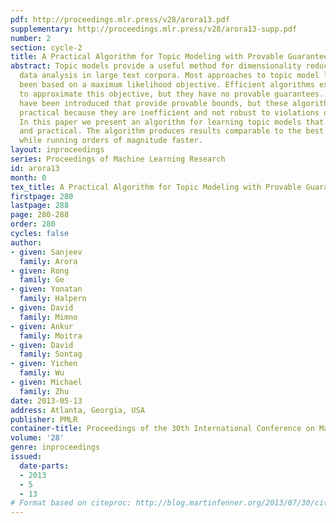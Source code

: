```yaml
---
pdf: http://proceedings.mlr.press/v28/arora13.pdf
supplementary: http://proceedings.mlr.press/v28/arora13-supp.pdf
number: 2
section: cycle-2
title: A Practical Algorithm for Topic Modeling with Provable Guarantees
abstract: Topic models provide a useful method for dimensionality reduction and exploratory
  data analysis in large text corpora. Most approaches to topic model learning have
  been based on a maximum likelihood objective. Efficient algorithms exist that attempt
  to approximate this objective, but they have no provable guarantees. Recently, algorithms
  have been introduced that provide provable bounds, but these algorithms are not
  practical because they are inefficient and not robust to violations of model assumptions.
  In this paper we present an algorithm for learning topic models that is both provable
  and practical. The algorithm produces results comparable to the best MCMC implementations
  while running orders of magnitude faster.
layout: inproceedings
series: Proceedings of Machine Learning Research
id: arora13
month: 0
tex_title: A Practical Algorithm for Topic Modeling with Provable Guarantees
firstpage: 280
lastpage: 288
page: 280-288
order: 280
cycles: false
author:
- given: Sanjeev
  family: Arora
- given: Rong
  family: Ge
- given: Yonatan
  family: Halpern
- given: David
  family: Mimno
- given: Ankur
  family: Moitra
- given: David
  family: Sontag
- given: Yichen
  family: Wu
- given: Michael
  family: Zhu
date: 2013-05-13
address: Atlanta, Georgia, USA
publisher: PMLR
container-title: Proceedings of the 30th International Conference on Machine Learning
volume: '28'
genre: inproceedings
issued:
  date-parts:
  - 2013
  - 5
  - 13
# Format based on citeproc: http://blog.martinfenner.org/2013/07/30/citeproc-yaml-for-bibliographies/
---
```

